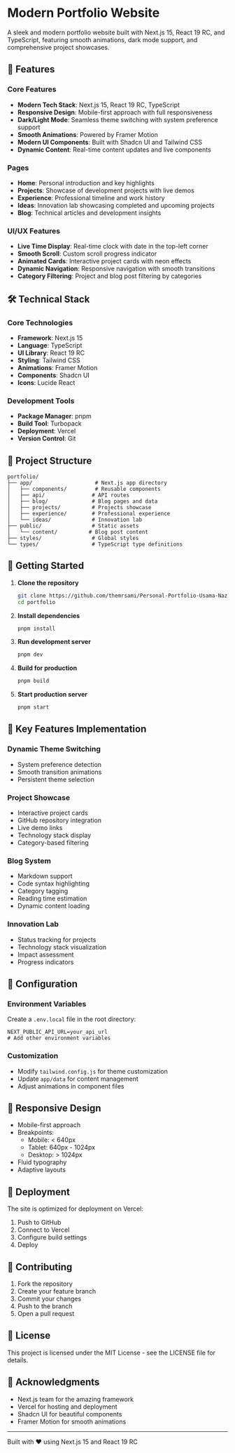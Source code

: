 # Modern Portfolio Website

A sleek and modern portfolio website built with Next.js 15, React 19 RC, and TypeScript, featuring smooth animations, dark mode support, and comprehensive project showcases.

## 🌟 Features

### Core Features
- **Modern Tech Stack**: Next.js 15, React 19 RC, TypeScript
- **Responsive Design**: Mobile-first approach with full responsiveness
- **Dark/Light Mode**: Seamless theme switching with system preference support
- **Smooth Animations**: Powered by Framer Motion
- **Modern UI Components**: Built with Shadcn UI and Tailwind CSS
- **Dynamic Content**: Real-time content updates and live components

### Pages
- **Home**: Personal introduction and key highlights
- **Projects**: Showcase of development projects with live demos
- **Experience**: Professional timeline and work history
- **Ideas**: Innovation lab showcasing completed and upcoming projects
- **Blog**: Technical articles and development insights

### UI/UX Features
- **Live Time Display**: Real-time clock with date in the top-left corner
- **Smooth Scroll**: Custom scroll progress indicator
- **Animated Cards**: Interactive project cards with neon effects
- **Dynamic Navigation**: Responsive navigation with smooth transitions
- **Category Filtering**: Project and blog post filtering by categories

## 🛠️ Technical Stack

### Core Technologies
- **Framework**: Next.js 15
- **Language**: TypeScript
- **UI Library**: React 19 RC
- **Styling**: Tailwind CSS
- **Animations**: Framer Motion
- **Components**: Shadcn UI
- **Icons**: Lucide React

### Development Tools
- **Package Manager**: pnpm
- **Build Tool**: Turbopack
- **Deployment**: Vercel
- **Version Control**: Git

## 📁 Project Structure

```
portfolio/
├── app/                    # Next.js app directory
│   ├── components/         # Reusable components
│   ├── api/               # API routes
│   ├── blog/              # Blog pages and data
│   ├── projects/          # Projects showcase
│   ├── experience/        # Professional experience
│   └── ideas/             # Innovation lab
├── public/                # Static assets
│   └── content/          # Blog post content
├── styles/                # Global styles
└── types/                 # TypeScript type definitions
```

## 🚀 Getting Started

1. **Clone the repository**
   ```bash
   git clone https://github.com/themrsami/Personal-Portfolio-Usama-Nazir.git
   cd portfolio
   ```

2. **Install dependencies**
   ```bash
   pnpm install
   ```

3. **Run development server**
   ```bash
   pnpm dev
   ```

4. **Build for production**
   ```bash
   pnpm build
   ```

5. **Start production server**
   ```bash
   pnpm start
   ```

## 🎨 Key Features Implementation

### Dynamic Theme Switching
- System preference detection
- Smooth transition animations
- Persistent theme selection

### Project Showcase
- Interactive project cards
- GitHub repository integration
- Live demo links
- Technology stack display
- Category-based filtering

### Blog System
- Markdown support
- Code syntax highlighting
- Category tagging
- Reading time estimation
- Dynamic content loading

### Innovation Lab
- Status tracking for projects
- Technology stack visualization
- Impact assessment
- Progress indicators

## 🔧 Configuration

### Environment Variables
Create a `.env.local` file in the root directory:
```env
NEXT_PUBLIC_API_URL=your_api_url
# Add other environment variables
```

### Customization
- Modify `tailwind.config.js` for theme customization
- Update `app/data` for content management
- Adjust animations in component files

## 📱 Responsive Design

- Mobile-first approach
- Breakpoints:
  - Mobile: < 640px
  - Tablet: 640px - 1024px
  - Desktop: > 1024px
- Fluid typography
- Adaptive layouts

## 🚀 Deployment

The site is optimized for deployment on Vercel:

1. Push to GitHub
2. Connect to Vercel
3. Configure build settings
4. Deploy

## 🤝 Contributing

1. Fork the repository
2. Create your feature branch
3. Commit your changes
4. Push to the branch
5. Open a pull request

## 📄 License

This project is licensed under the MIT License - see the LICENSE file for details.

## 🙏 Acknowledgments

- Next.js team for the amazing framework
- Vercel for hosting and deployment
- Shadcn UI for beautiful components
- Framer Motion for smooth animations

---

Built with ❤️ using Next.js 15 and React 19 RC
